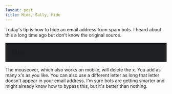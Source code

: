 ```yaml
---
layout: post
title: Hide, Sally, Hide
---
```


Today's tip is how to hide an email address from spam bots. I heard about this a long time ago but don't know the original source.

<pre style="background: #1D1F20;color: #fff; padding:20px;font-size:16px;">
<a href="mailto:coxnxtacxt@doxmainx.com" onmouseover="this.href=this.href.replace(/x/g,'');">link</a>
</pre>

The mouseover, which also works on mobile, will delete the x. You add as many x's as you like.  You can also use a different letter as long that letter doesn't appear in your email address. 
I'm sure bots are getting smarter and might already know how to bypass this, but it's better than nothing.
